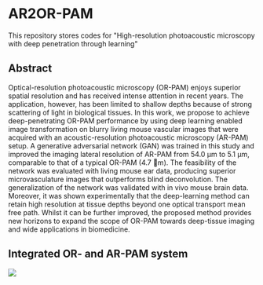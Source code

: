 # AR2OR-PAM
This repository stores codes for "High-resolution photoacoustic microscopy with deep penetration through learning"


## Abstract
Optical-resolution photoacoustic microscopy (OR-PAM) enjoys superior spatial resolution and has received intense attention in recent years. The application, however, has been limited to shallow depths because of strong scattering of light in biological tissues. In this work, we propose to achieve deep-penetrating OR-PAM performance by using deep learning enabled image transformation on blurry living mouse vascular images that were acquired with an acoustic-resolution photoacoustic microscopy (AR-PAM) setup. A generative adversarial network (GAN) was trained in this study and improved the imaging lateral resolution of AR-PAM from 54.0 µm to 5.1 µm, comparable to that of a typical OR-PAM (4.7 m). The feasibility of the network was evaluated with living mouse ear data, producing superior microvasculature images that outperforms blind deconvolution. The generalization of the network was validated with in vivo mouse brain data. Moreover, it was shown experimentally that the deep-learning method can retain high resolution at tissue depths beyond one optical transport mean free path. Whilst it can be further improved, the proposed method provides new horizons to expand the scope of OR-PAM towards deep-tissue imaging and wide applications in biomedicine.  

## Integrated OR- and AR-PAM system
![](https://github.com/Ford666/AR2OR-PAM/blob/main/images/Fig%201.tif)
